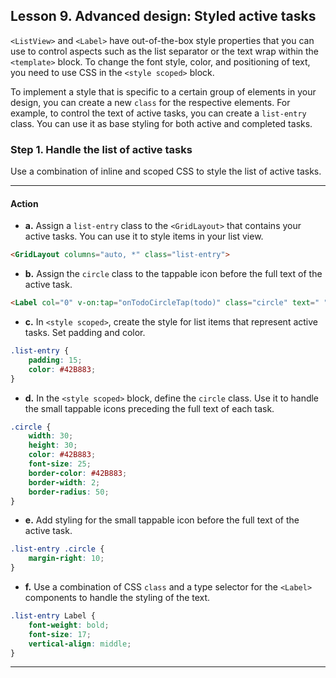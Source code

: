 ## Lesson 9. Advanced design: Styled active tasks

`<ListView>` and `<Label>` have out-of-the-box style properties that you can use to control aspects such as the list separator or the text wrap within the `<template>` block. To change the font style, color, and positioning of text, you need to use CSS in the `<style scoped>` block.

To implement a style that is specific to a certain group of elements in your design, you can create a new `class` for the respective elements. For example, to control the text of active tasks, you can create a `list-entry` class. You can use it as base styling for both active and completed tasks. 

### Step 1. Handle the list of active tasks

Use a combination of inline and scoped CSS to style the list of active tasks.

<hr data-action="start" />

#### Action

* **a.** Assign a `list-entry` class to the `<GridLayout>` that contains your active tasks. You can use it to style items in your list view. 

```HTML
<GridLayout columns="auto, *" class="list-entry">
```

* **b.** Assign the `circle` class to the tappable icon before the full text of the active task.

```HTML
<Label col="0" v-on:tap="onTodoCircleTap(todo)" class="circle" text=" " />
```

* **c.** In `<style scoped>`, create the style for list items that represent active tasks. Set padding and color.

```CSS
.list-entry {
    padding: 15;
    color: #42B883;
}
``` 

* **d.** In the `<style scoped>` block, define the `circle` class. Use it to handle the small tappable icons preceding the full text of each task.

```CSS
.circle {
    width: 30;
    height: 30;
    color: #42B883;
    font-size: 25;
    border-color: #42B883;
    border-width: 2;
    border-radius: 50;
}
```

* **e.** Add styling for the small tappable icon before the full text of the active task.

```CSS
.list-entry .circle {
    margin-right: 10;
}
```

* **f.** Use a combination of CSS `class` and a type selector for the `<Label>` components to handle the styling of the text.

```CSS
.list-entry Label {
    font-weight: bold;
    font-size: 17;
    vertical-align: middle;
}
```
<hr data-action="end" />